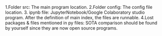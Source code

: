 1.Folder src:
 The main program location.
2.Folder config:
The config file location.
3. ipynb file:
JupyterNotebook/Google Colaboratory studio program.
After the definition of main index, the files are runnable.
4.Lost packages & files mentioned in py files:
SOTA comparison should be found by yourself since they are now open source programs.